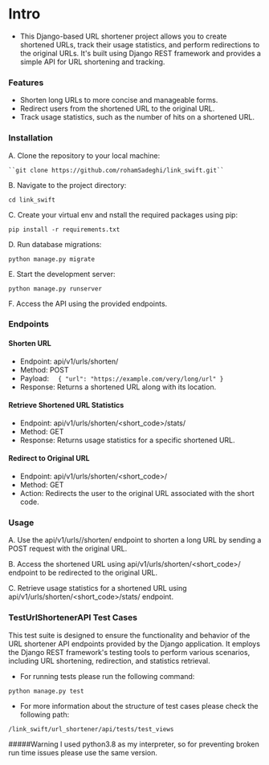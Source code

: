 # Intro
- This Django-based URL shortener project allows you to create shortened URLs, track their usage statistics, 
and perform redirections to the original URLs. It's built using Django REST framework and provides a simple 
API for URL shortening and tracking.

### Features
- Shorten long URLs to more concise and manageable forms.
- Redirect users from the shortened URL to the original URL.
- Track usage statistics, such as the number of hits on a shortened URL.

### Installation
A. Clone the repository to your local machine:

    ``git clone https://github.com/rohamSadeghi/link_swift.git``

B. Navigate to the project directory:

``cd link_swift``

C. Create your virtual env and nstall the required packages using pip:

``pip install -r requirements.txt``

D. Run database migrations:

``python manage.py migrate``

E. Start the development server:

``python manage.py runserver``

F. Access the API using the provided endpoints.

### Endpoints

#### Shorten URL
- Endpoint: api/v1/urls/shorten/
- Method: POST
- Payload:
``  {
    "url": "https://example.com/very/long/url"
    }``
- Response: Returns a shortened URL along with its location.

#### Retrieve Shortened URL Statistics
- Endpoint: api/v1/urls/shorten/<short_code>/stats/
- Method: GET
- Response: Returns usage statistics for a specific shortened URL.

#### Redirect to Original URL
- Endpoint: api/v1/urls/shorten/<short_code>/
- Method: GET
- Action: Redirects the user to the original URL associated with the short code.

### Usage
A. Use the api/v1/urls//shorten/ endpoint to shorten a long URL by sending a POST request with the original URL.

B. Access the shortened URL using api/v1/urls/shorten/<short_code>/ endpoint to be redirected to the original URL.

C. Retrieve usage statistics for a shortened URL using api/v1/urls/shorten/<short_code>/stats/ endpoint.

### TestUrlShortenerAPI Test Cases
This test suite is designed to ensure the functionality and behavior of the URL shortener API endpoints provided by
 the Django application. It employs the Django REST framework's testing tools to perform various scenarios, including 
 URL shortening, redirection, and statistics retrieval.
 
- For running tests please run the following command:

``python manage.py test``

- For more information about the structure of test cases please check the following path:

``/link_swift/url_shortener/api/tests/test_views``


#####Warning
I used python3.8 as my interpreter, so for preventing broken run time issues please use the same version.
